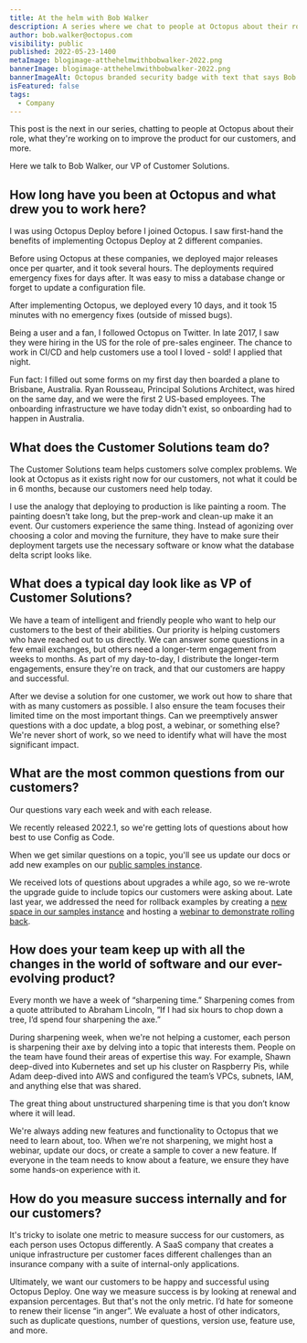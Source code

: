 ```yaml
---
title: At the helm with Bob Walker
description: A series where we chat to people at Octopus about their role, what they're working on to improve the product, and more. Hear from Bob Walker, our VP of Customer Solutions.
author: bob.walker@octopus.com
visibility: public
published: 2022-05-23-1400
metaImage: blogimage-atthehelmwithbobwalker-2022.png
bannerImage: blogimage-atthehelmwithbobwalker-2022.png
bannerImageAlt: Octopus branded security badge with text that says Bob Walker, VP of Customer Solutions, above the silhouette of a man wearing glasses. 
isFeatured: false
tags: 
  - Company
---
```


This post is the next in our series, chatting to people at Octopus about their role, what they're working on to improve the product for our customers, and more.

Here we talk to Bob Walker, our VP of Customer Solutions.

## How long have you been at Octopus and what drew you to work here?

I was using Octopus Deploy before I joined Octopus. I saw first-hand the benefits of implementing Octopus Deploy at 2 different companies.  

Before using Octopus at these companies, we deployed major releases once per quarter, and it took several hours.  The deployments required emergency fixes for days after. It was easy to miss a database change or forget to update a configuration file.  

After implementing Octopus, we deployed every 10 days, and it took 15 minutes with no emergency fixes (outside of missed bugs).

Being a user and a fan, I followed Octopus on Twitter. In late 2017, I saw they were hiring in the US for the role of pre-sales engineer. The chance to work in CI/CD and help customers use a tool I loved - sold! I applied that night.  

Fun fact: I filled out some forms on my first day then boarded a plane to Brisbane, Australia. Ryan Rousseau, Principal Solutions Architect, was hired on the same day, and we were the first 2 US-based employees. The onboarding infrastructure we have today didn't exist, so onboarding had to happen in Australia.    

## What does the Customer Solutions team do?

The Customer Solutions team helps customers solve complex problems. We look at Octopus as it exists right now for our customers, not what it could be in 6 months, because our customers need help today.

I use the analogy that deploying to production is like painting a room.  The painting doesn’t take long, but the prep-work and clean-up make it an event. Our customers experience the same thing. Instead of agonizing over choosing a color and moving the furniture, they have to make sure their deployment targets use the necessary software or know what the database delta script looks like.   

## What does a typical day look like as VP of Customer Solutions?

We have a team of intelligent and friendly people who want to help our customers to the best of their abilities. Our priority is helping customers who have reached out to us directly. We can answer some questions in a few email exchanges, but others need a longer-term engagement from weeks to months. As part of my day-to-day, I distribute the longer-term engagements, ensure they're on track, and that our customers are happy and successful.

After we devise a solution for one customer, we work out how to share that with as many customers as possible.  I also ensure the team focuses their limited time on the most important things. Can we preemptively answer questions with a doc update, a blog post, a webinar, or something else?  We're never short of work, so we need to identify what will have the most significant impact.  

## What are the most common questions from our customers?

Our questions vary each week and with each release.  

We recently released 2022.1, so we're getting lots of questions about how best to use Config as Code.  

When we get similar questions on a topic, you'll see us update our docs or add new examples on our [public samples instance](https://samples.octopus.app/app). 

We received lots of questions about upgrades a while ago, so we re-wrote the upgrade guide to include topics our customers were asking about.  Late last year, we addressed the need for rollback examples by creating a [new space in our samples instance](https://samples.octopus.app/app#/Spaces-762) and hosting a [webinar to demonstrate rolling back](https://octopus.com/events/rollback-strategies-with-octopus-deploy).

## How does your team keep up with all the changes in the world of software and our ever-evolving product?

Every month we have a week of “sharpening time.” Sharpening comes from a quote attributed to Abraham Lincoln, “If I had six hours to chop down a tree, I’d spend four sharpening the axe.”

During sharpening week, when we're not helping a customer, each person is sharpening their axe by delving into a topic that interests them. People on the team have found their areas of expertise this way.  For example, Shawn deep-dived into Kubernetes and set up his cluster on Raspberry Pis, while Adam deep-dived into AWS and configured the team’s VPCs, subnets, IAM, and anything else that was shared.  

The great thing about unstructured sharpening time is that you don’t know where it will lead.  

We're always adding new features and functionality to Octopus that we need to learn about, too.  When we're not sharpening, we might host a webinar, update our docs, or create a sample to cover a new feature.  If everyone in the team needs to know about a feature, we ensure they have some hands-on experience with it.

## How do you measure success internally and for our customers?

It's tricky to isolate one metric to measure success for our customers, as each person uses Octopus differently. A SaaS company that creates a unique infrastructure per customer faces different challenges than an insurance company with a suite of internal-only applications.  

Ultimately, we want our customers to be happy and successful using Octopus Deploy. One way we measure success is by looking at renewal and expansion percentages. But that's not the only metric. I’d hate for someone to renew their license “in anger”.  We evaluate a host of other indicators, such as duplicate questions, number of questions, version use, feature use, and more. 